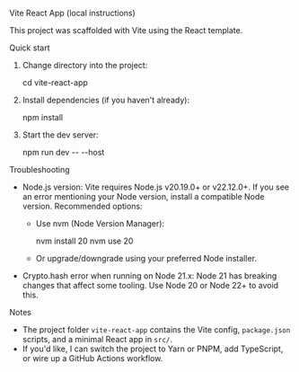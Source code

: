 Vite React App (local instructions)

This project was scaffolded with Vite using the React template.

Quick start

1. Change directory into the project:

   cd vite-react-app

2. Install dependencies (if you haven't already):

   npm install

3. Start the dev server:

   npm run dev -- --host

Troubleshooting

- Node.js version: Vite requires Node.js v20.19.0+ or v22.12.0+. If you see an error mentioning your Node version, install a compatible Node version. Recommended options:
  - Use nvm (Node Version Manager):

    nvm install 20
    nvm use 20

  - Or upgrade/downgrade using your preferred Node installer.

- Crypto.hash error when running on Node 21.x: Node 21 has breaking changes that affect some tooling. Use Node 20 or Node 22+ to avoid this.

Notes

- The project folder `vite-react-app` contains the Vite config, `package.json` scripts, and a minimal React app in `src/`.
- If you'd like, I can switch the project to Yarn or PNPM, add TypeScript, or wire up a GitHub Actions workflow.
